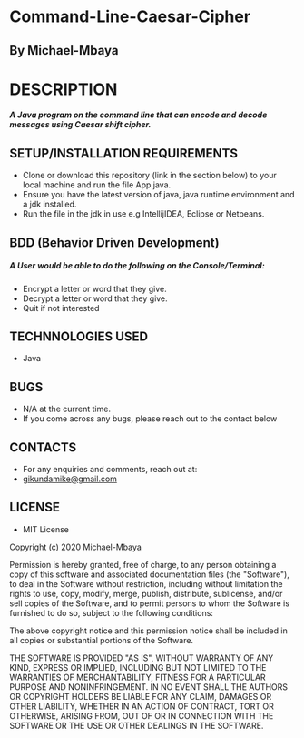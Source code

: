 # Command-Line-Caesar-Cipher

## By Michael-Mbaya

# DESCRIPTION

##### A Java program on the command line that can encode and decode messages using Caesar shift cipher.

## SETUP/INSTALLATION REQUIREMENTS

* Clone or download this repository (link in the section below) to your local machine and run the file App.java.
* Ensure you have the latest version of java, java runtime environment and a jdk installed.
* Run the file in the jdk in use e.g IntellijIDEA, Eclipse or Netbeans. 

## BDD (Behavior Driven Development)
##### A User would be able to do the following on the Console/Terminal:
* Encrypt a letter or word that they give.
* Decrypt a letter or word that they give.
* Quit if not interested

## TECHNNOLOGIES USED

* Java

## BUGS

* N/A at the current time.
* If you come across any bugs, please reach out to the contact below

## CONTACTS

* For any enquiries and comments, reach out at: 
* gikundamike@gmail.com

## LICENSE

* MIT License

Copyright (c) 2020 Michael-Mbaya

Permission is hereby granted, free of charge, to any person obtaining a copy
of this software and associated documentation files (the "Software"), to deal
in the Software without restriction, including without limitation the rights
to use, copy, modify, merge, publish, distribute, sublicense, and/or sell
copies of the Software, and to permit persons to whom the Software is
furnished to do so, subject to the following conditions:

The above copyright notice and this permission notice shall be included in all
copies or substantial portions of the Software.

THE SOFTWARE IS PROVIDED "AS IS", WITHOUT WARRANTY OF ANY KIND, EXPRESS OR
IMPLIED, INCLUDING BUT NOT LIMITED TO THE WARRANTIES OF MERCHANTABILITY,
FITNESS FOR A PARTICULAR PURPOSE AND NONINFRINGEMENT. IN NO EVENT SHALL THE
AUTHORS OR COPYRIGHT HOLDERS BE LIABLE FOR ANY CLAIM, DAMAGES OR OTHER
LIABILITY, WHETHER IN AN ACTION OF CONTRACT, TORT OR OTHERWISE, ARISING FROM,
OUT OF OR IN CONNECTION WITH THE SOFTWARE OR THE USE OR OTHER DEALINGS IN THE
SOFTWARE.